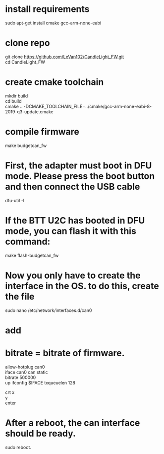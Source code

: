 # install requirements
sudo apt-get install cmake gcc-arm-none-eabi  

# clone repo  
git clone https://github.com/LeVan102/CandleLight_FW.git  
cd CandleLight_FW  

# create cmake toolchain  
mkdir build  
cd build  
cmake .. -DCMAKE_TOOLCHAIN_FILE=../cmake/gcc-arm-none-eabi-8-2019-q3-update.cmake  

# compile firmware  
make budgetcan_fw  

# First, the adapter must boot in DFU mode. Please press the boot button and then connect the USB cable  

dfu-util -l  

# If the BTT U2C has booted in DFU mode, you can flash it with this command:  

make flash-budgetcan_fw  

# Now you only have to create the interface in the OS. to do this, create the file   

sudo nano /etc/network/interfaces.d/can0  
# add   
# bitrate = bitrate of firmware.  

allow-hotplug can0  
iface can0 can static  
    bitrate 500000   
    up ifconfig $IFACE txqueuelen 128  

crt x  
y   
enter  

# After a reboot, the can interface should be ready.  
sudo reboot.  